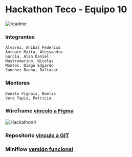 # Hackathon Teco - Equipo 10
![readme](https://user-images.githubusercontent.com/90204740/159008200-a5185f72-bef5-4ee7-8c54-397ef932114b.png)

### Integrantes
```
Alvarez, Anibal Federico
Antuare Maita, Alessandra
Garcia, Alan Daniel
Mastromarino, Nicolas
Montes, Diego Edgardo
Sanchez Baena, Baltasar
```
### Mentores
```
Donato Vignais, Noelia
Vera Tapia, Patricia
```

### Wireframe [vínculo a Figma](https://www.figma.com/file/a9jbJHpOd56FgiNdlGUNHu/Wireframe-Hackaton-Team-10?node-id=133%3A671)

![Hackathon4](https://user-images.githubusercontent.com/90204740/159029416-c25c53a0-e6ab-4670-8b18-07321e14ed7b.png)

### Repositorio  [vínculo a GIT](https://github.com/BaltasarSanchez/miniflow2022)

### Miniflow [versión funcional](https://hackaton-teco-g10-client.vercel.app/) 
